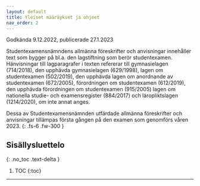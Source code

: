```yaml
---
layout: default
title: Yleiset määräykset ja ohjeet
nav_order: 2
---
```


Godkända 9.12.2022, publicerade 27.1.2023

Studentexamensnämndens allmänna föreskrifter och anvisningar innehåller
text som bygger på bl.a. den lagstiftning som berör studentexamen.
Hänvisningar till lagparagrafer i texten refererar till gymnasielagen
(714/2018), den upphävda gymnasielagen (629/1998), lagen om studentexamen
(502/2019), den upphävda lagen om anordnande av studentexamen
(672/2005), förordningen om studentexamen (612/2019), den upphävda
förordningen om studentexamen (915/2005) lagen om nationella studie- och
examensregister (884/2017) och läropliktslagen (1214/2020), om inte annat
anges.

Dessa av Studentexamensnämnden utfärdade allmänna föreskrifter och
anvisningar tillämpas första gången på den examen som genomförs våren
2023.
{: .fs-6 .fw-300 }

## Sisällysluettelo
{: .no_toc .text-delta }

1. TOC
{:toc}

---